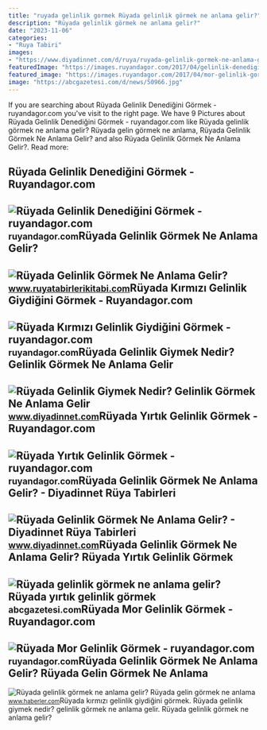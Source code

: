 ```yaml
---
title: "ruyada gelinlik gormek Rüyada gelinlik görmek ne anlama gelir?"
description: "Rüyada gelinlik görmek ne anlama gelir?"
date: "2023-11-06"
categories:
- "Ruya Tabiri"
images:
- "https://www.diyadinnet.com/d/ruya/ruyada-gelinlik-gormek-ne-anlama-gelir-4814.jpg"
featuredImage: "https://images.ruyandagor.com/2017/04/gelinlik-denedigini-gormek-1315.jpg"
featured_image: "https://images.ruyandagor.com/2017/04/mor-gelinlik-gormek-1202.jpg"
image: "https://abcgazetesi.com/d/news/50966.jpg"
---
```


If you are searching about Rüyada Gelinlik Denediğini Görmek - ruyandagor.com you've visit to the right page. We have 9 Pictures about Rüyada Gelinlik Denediğini Görmek - ruyandagor.com like Rüyada gelinlik görmek ne anlama gelir? Rüyada gelin görmek ne anlama, Rüyada Gelinlik Görmek Ne Anlama Gelir? and also Rüyada Gelinlik Görmek Ne Anlama Gelir?. Read more:

Rüyada Gelinlik Denediğini Görmek - Ruyandagor.com
--------------------------------------------------

 ![Rüyada Gelinlik Denediğini Görmek - ruyandagor.com](https://images.ruyandagor.com/2017/04/gelinlik-denedigini-gormek-1315.jpg) <small>ruyandagor.com</small>Rüyada Gelinlik Görmek Ne Anlama Gelir?
---------------------------------------

 ![Rüyada Gelinlik Görmek Ne Anlama Gelir?](https://www.ruyatabirlerikitabi.com/wp-content/uploads/2009/03/ruyada-gelinlik-giydigini-gormek.jpg) <small>www.ruyatabirlerikitabi.com</small>Rüyada Kırmızı Gelinlik Giydiğini Görmek - Ruyandagor.com
---------------------------------------------------------

 ![Rüyada Kırmızı Gelinlik Giydiğini Görmek - ruyandagor.com](https://images.ruyandagor.com/2017/04/kirmizi-gelinlik-giydigini-gormek-2138.jpg) <small>ruyandagor.com</small>Rüyada Gelinlik Giymek Nedir? Gelinlik Görmek Ne Anlama Gelir
-------------------------------------------------------------

 ![Rüyada Gelinlik Giymek Nedir? Gelinlik Görmek Ne Anlama Gelir](https://www.diyadinnet.com/d/ruya/ruyada-gelinlik-giymek-nedir-gelinlik-gormek-ne-anlama-gelir-280.jpg) <small>www.diyadinnet.com</small>Rüyada Yırtık Gelinlik Görmek - Ruyandagor.com
----------------------------------------------

 ![Rüyada Yırtık Gelinlik Görmek - ruyandagor.com](https://images.ruyandagor.com/2017/04/yirtik-gelinlik-gormek-2031.jpg) <small>ruyandagor.com</small>Rüyada Gelinlik Görmek Ne Anlama Gelir? - Diyadinnet Rüya Tabirleri
-------------------------------------------------------------------

 ![Rüyada Gelinlik Görmek Ne Anlama Gelir? - Diyadinnet Rüya Tabirleri](https://www.diyadinnet.com/d/ruya/ruyada-gelinlik-gormek-ne-anlama-gelir-4814.jpg) <small>www.diyadinnet.com</small>Rüyada Gelinlik Görmek Ne Anlama Gelir? Rüyada Yırtık Gelinlik Görmek
---------------------------------------------------------------------

 ![Rüyada gelinlik görmek ne anlama gelir? Rüyada yırtık gelinlik görmek](https://abcgazetesi.com/d/news/50966.jpg) <small>abcgazetesi.com</small>Rüyada Mor Gelinlik Görmek - Ruyandagor.com
-------------------------------------------

 ![Rüyada Mor Gelinlik Görmek - ruyandagor.com](https://images.ruyandagor.com/2017/04/mor-gelinlik-gormek-1202.jpg) <small>ruyandagor.com</small>Rüyada Gelinlik Görmek Ne Anlama Gelir? Rüyada Gelin Görmek Ne Anlama
---------------------------------------------------------------------

 ![Rüyada gelinlik görmek ne anlama gelir? Rüyada gelin görmek ne anlama](https://i.hbrcdn.com/haber/2019/10/28/ruyada-gelinlik-gormek-ne-anlama-gelir-12565194_1906_amp.jpg) <small>www.haberler.com</small>Rüyada kırmızı gelinlik giydiğini görmek. Rüyada gelinlik giymek nedir? gelinlik görmek ne anlama gelir. Rüyada gelinlik görmek ne anlama gelir?
